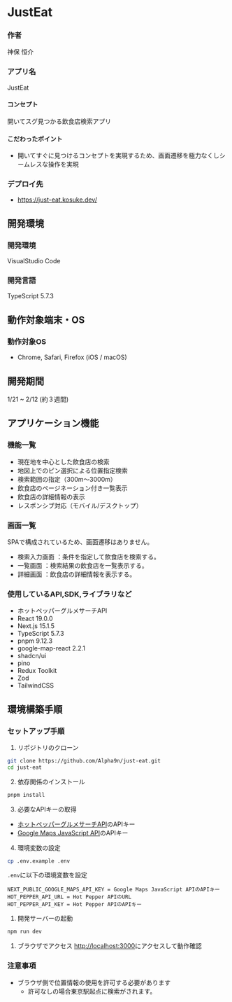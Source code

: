 # JustEat

### 作者

神保 恒介

### アプリ名

JustEat

#### コンセプト

開いてスグ見つかる飲食店検索アプリ

#### こだわったポイント

- 開いてすぐに見つけるコンセプトを実現するため、画面遷移を極力なくしシームレスな操作を実現

### デプロイ先

- https://just-eat.kosuke.dev/

## 開発環境

### 開発環境

VisualStudio Code

### 開発言語

TypeScript 5.7.3

## 動作対象端末・OS

### 動作対象OS

- Chrome, Safari, Firefox (iOS / macOS)

## 開発期間

1/21 ~ 2/12 (約３週間)

## アプリケーション機能

### 機能一覧

- 現在地を中心とした飲食店の検索
- 地図上でのピン選択による位置指定検索
- 検索範囲の指定（300m〜3000m）
- 飲食店のページネーション付き一覧表示
- 飲食店の詳細情報の表示
- レスポンシブ対応（モバイル/デスクトップ）

### 画面一覧

SPAで構成されているため、画面遷移はありません。

- 検索入力画面 ：条件を指定して飲食店を検索する。
- 一覧画面 ：検索結果の飲食店を一覧表示する。
- 詳細画面 ：飲食店の詳細情報を表示する。

### 使用しているAPI,SDK,ライブラリなど

- ホットペッパーグルメサーチAPI
- React 19.0.0
- Next.js 15.1.5
- TypeScript 5.7.3
- pnpm 9.12.3
- google-map-react 2.2.1
- shadcn/ui
- pino
- Redux Toolkit
- Zod
- TailwindCSS

## 環境構築手順

### セットアップ手順

1. リポジトリのクローン

```bash
git clone https://github.com/Alpha9n/just-eat.git
cd just-eat
```

2. 依存関係のインストール

```bash
pnpm install
```

3. 必要なAPIキーの取得

- [ホットペッパーグルメサーチAPI](https://webservice.recruit.co.jp/doc/hotpepper/reference.html)のAPIキー
- [Google Maps JavaScript API](https://developers.google.com/maps/documentation/javascript/overview)のAPIキー

4. 環境変数の設定

```bash
cp .env.example .env
```

`.env`に以下の環境変数を設定

```
NEXT_PUBLIC_GOOGLE_MAPS_API_KEY = Google Maps JavaScript APIのAPIキー
HOT_PEPPER_API_URL = Hot Pepper APIのURL
HOT_PEPPER_API_KEY = Hot Pepper APIのAPIキー
```

1. 開発サーバーの起動

```bash
npm run dev
```

1. ブラウザでアクセス
   [http://localhost:3000](http://localhost:3000)にアクセスして動作確認

### 注意事項

- ブラウザ側で位置情報の使用を許可する必要があります
    - 許可なしの場合東京駅起点に検索がされます。
